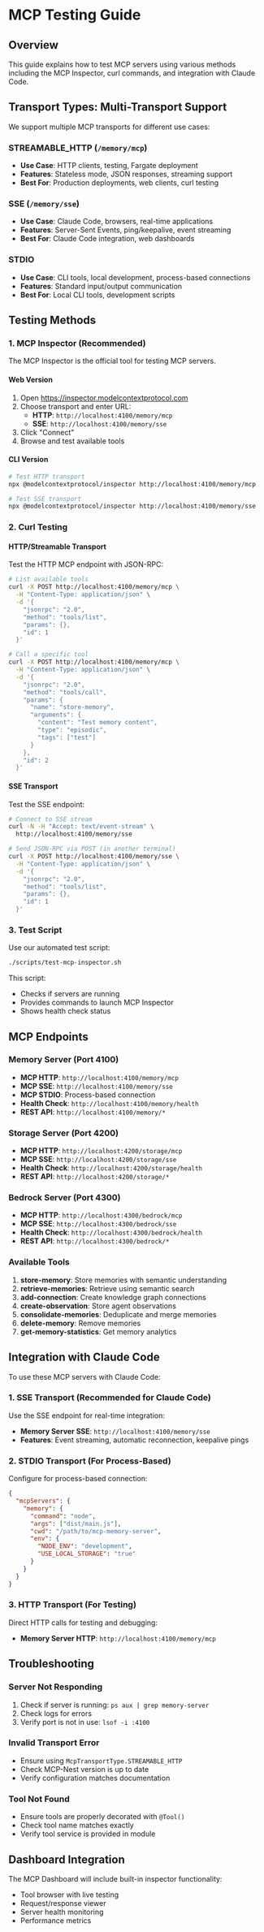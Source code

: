 # MCP Testing Guide

## Overview

This guide explains how to test MCP servers using various methods including the MCP Inspector, curl commands, and integration with Claude Code.

## Transport Types: Multi-Transport Support

We support multiple MCP transports for different use cases:

### STREAMABLE_HTTP (`/memory/mcp`)
- **Use Case**: HTTP clients, testing, Fargate deployment
- **Features**: Stateless mode, JSON responses, streaming support
- **Best For**: Production deployments, web clients, curl testing

### SSE (`/memory/sse`) 
- **Use Case**: Claude Code, browsers, real-time applications
- **Features**: Server-Sent Events, ping/keepalive, event streaming
- **Best For**: Claude Code integration, web dashboards

### STDIO
- **Use Case**: CLI tools, local development, process-based connections
- **Features**: Standard input/output communication
- **Best For**: Local CLI tools, development scripts

## Testing Methods

### 1. MCP Inspector (Recommended)

The MCP Inspector is the official tool for testing MCP servers.

#### Web Version
1. Open https://inspector.modelcontextprotocol.com
2. Choose transport and enter URL:
   - **HTTP**: `http://localhost:4100/memory/mcp`
   - **SSE**: `http://localhost:4100/memory/sse`
3. Click "Connect"
4. Browse and test available tools

#### CLI Version
```bash
# Test HTTP transport
npx @modelcontextprotocol/inspector http://localhost:4100/memory/mcp

# Test SSE transport
npx @modelcontextprotocol/inspector http://localhost:4100/memory/sse
```

### 2. Curl Testing

#### HTTP/Streamable Transport
Test the HTTP MCP endpoint with JSON-RPC:

```bash
# List available tools
curl -X POST http://localhost:4100/memory/mcp \
  -H "Content-Type: application/json" \
  -d '{
    "jsonrpc": "2.0",
    "method": "tools/list",
    "params": {},
    "id": 1
  }'

# Call a specific tool
curl -X POST http://localhost:4100/memory/mcp \
  -H "Content-Type: application/json" \
  -d '{
    "jsonrpc": "2.0",
    "method": "tools/call",
    "params": {
      "name": "store-memory",
      "arguments": {
        "content": "Test memory content",
        "type": "episodic",
        "tags": ["test"]
      }
    },
    "id": 2
  }'
```

#### SSE Transport
Test the SSE endpoint:

```bash
# Connect to SSE stream
curl -N -H "Accept: text/event-stream" \
  http://localhost:4100/memory/sse

# Send JSON-RPC via POST (in another terminal)
curl -X POST http://localhost:4100/memory/sse \
  -H "Content-Type: application/json" \
  -d '{
    "jsonrpc": "2.0",
    "method": "tools/list",
    "params": {},
    "id": 1
  }'
```

### 3. Test Script

Use our automated test script:

```bash
./scripts/test-mcp-inspector.sh
```

This script:
- Checks if servers are running
- Provides commands to launch MCP Inspector
- Shows health check status

## MCP Endpoints

### Memory Server (Port 4100)
- **MCP HTTP**: `http://localhost:4100/memory/mcp`
- **MCP SSE**: `http://localhost:4100/memory/sse`
- **MCP STDIO**: Process-based connection
- **Health Check**: `http://localhost:4100/memory/health`
- **REST API**: `http://localhost:4100/memory/*`

### Storage Server (Port 4200)
- **MCP HTTP**: `http://localhost:4200/storage/mcp`
- **MCP SSE**: `http://localhost:4200/storage/sse`
- **Health Check**: `http://localhost:4200/storage/health`
- **REST API**: `http://localhost:4200/storage/*`

### Bedrock Server (Port 4300)
- **MCP HTTP**: `http://localhost:4300/bedrock/mcp`
- **MCP SSE**: `http://localhost:4300/bedrock/sse`
- **Health Check**: `http://localhost:4300/bedrock/health`
- **REST API**: `http://localhost:4300/bedrock/*`

### Available Tools
1. **store-memory**: Store memories with semantic understanding
2. **retrieve-memories**: Retrieve using semantic search
3. **add-connection**: Create knowledge graph connections
4. **create-observation**: Store agent observations
5. **consolidate-memories**: Deduplicate and merge memories
6. **delete-memory**: Remove memories
7. **get-memory-statistics**: Get memory analytics

## Integration with Claude Code

To use these MCP servers with Claude Code:

### 1. SSE Transport (Recommended for Claude Code)
Use the SSE endpoint for real-time integration:
- **Memory Server SSE**: `http://localhost:4100/memory/sse`
- **Features**: Event streaming, automatic reconnection, keepalive pings

### 2. STDIO Transport (For Process-Based)
Configure for process-based connection:
```json
{
  "mcpServers": {
    "memory": {
      "command": "node",
      "args": ["dist/main.js"],
      "cwd": "/path/to/mcp-memory-server",
      "env": {
        "NODE_ENV": "development",
        "USE_LOCAL_STORAGE": "true"
      }
    }
  }
}
```

### 3. HTTP Transport (For Testing)
Direct HTTP calls for testing and debugging:
- **Memory Server HTTP**: `http://localhost:4100/memory/mcp`

## Troubleshooting

### Server Not Responding
1. Check if server is running: `ps aux | grep memory-server`
2. Check logs for errors
3. Verify port is not in use: `lsof -i :4100`

### Invalid Transport Error
- Ensure using `McpTransportType.STREAMABLE_HTTP`
- Check MCP-Nest version is up to date
- Verify configuration matches documentation

### Tool Not Found
- Ensure tools are properly decorated with `@Tool()`
- Check tool name matches exactly
- Verify tool service is provided in module

## Dashboard Integration

The MCP Dashboard will include built-in inspector functionality:
- Tool browser with live testing
- Request/response viewer
- Server health monitoring
- Performance metrics